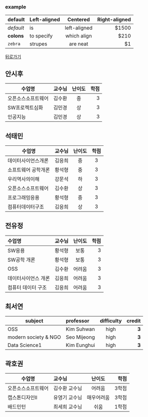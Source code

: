 ### example

| default   | Left-aligned | Centered    | Right-aligned |
|-----------|:-------------|:-----------:|--------------:|
|*default*  |is            |left-aligned |$1500          |
|**colons** |to specify    |which align  |$210           |
|`zebra`    |strupes       |are neat     |$1|


[뒤로가기](./README.md)


## 안시후
|수업명|교수님|난이도|학점|
|-----------|:-------------|:-----------:|--------------:|
|오픈소스소프트웨어|김수환|중|3|
|SW프로젝트심화|김민경|상|3|
|인공지능|김민경|상|3|
  
## 석태민
|수업명|교수님|난이도|학점|
|------|:------:|:------:|:------:|
|데이터사이언스개론|김응희|중|3|
|소프트웨어 공학개론|황석형|중|3|
|우리역사의이해|강문석|하|3|
|오픈소스소프트웨어|김수환|상|3|
|프로그래밍응용|황석형|중|3|
|컴퓨터데이터구조|김응희|상|3|

## 전유정
| 수업명   | 교수님 | 난이도    | 학점  |
|:-----------|-------------|:-----------:|--------------:|
|SW응용|황석형|보통|3 |
|SW공학 개론|황석형|보통|3|
|OSS|김수환|어려움|3|
|데이터사이언스 개론|김응희|어려움|3|
|컴퓨터 데이터 구조|김응희|어려움|3|  
  
## 최서연
| subject  | professor |difficulty| credit |
|---------------|:------|:----:|-------------------:|
|OSS   |Kim Suhwan |high |**3**           |
|modern society & NGO  |Seo Mijeong|high |**3**          |
|Data Science1   |Kim Eunghui |high |**3**             |
  
## 곽호권
| 수업명  | 교수님 | 난이도 | 학점 |
|-----------|:-------------|:-----------:|--------------:|
|오픈소스소프트웨어  |김수환 교수님   |어려움 |3학점        |
|캡스톤디자인ll |유영기 교수님  |매우어려움  |3학점         |
|배드민턴    |최세희 교수님    |쉬움     |1학점 |     
  

